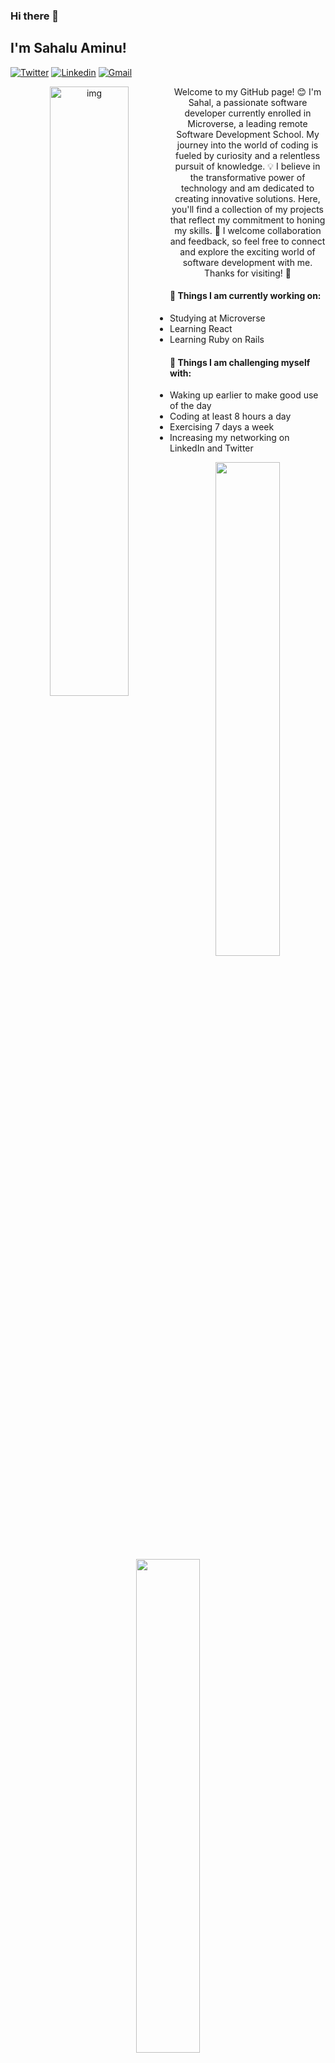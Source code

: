 ### Hi there 👋 
## I'm Sahalu Aminu!

[![Twitter](https://img.shields.io/badge/-Twitter-darkblue?style=flat&logo=Twitter&logoColor=white)](https://twitter.com/sahlminkok)
[![Linkedin](https://img.shields.io/badge/-LinkedIn-blue?style=flat&logo=Linkedin&logoColor=white)](https://www.linkedin.com/in/sahlminkok/)
[![Gmail](https://img.shields.io/badge/-Gmail-c14438?style=flat&logo=Gmail&logoColor=white)](mailto:sahlminkok7@gmail.com)

<div align="center">
  <img align="left" alt="img" src="./Sahalu%20Aminu.png" width="50%" height="auto" />
  Welcome to my GitHub page! 😊 I'm Sahal, a passionate software developer currently enrolled in Microverse, a leading remote Software Development School. My journey into the world of coding is fueled by curiosity and a relentless pursuit of knowledge. 💡 I believe in the transformative power of technology and am dedicated to creating innovative solutions. Here, you'll find a collection of my projects that reflect my commitment to honing my skills. 🚀 I welcome collaboration and feedback, so feel free to connect and explore the exciting world of software development with me. Thanks for visiting! 👋  
</div>

#### 🌱 Things I am currently working on: 
- Studying at Microverse  
- Learning React
- Learning Ruby on Rails

#### :muscle: Things I am challenging myself with:
- Waking up earlier to make good use of the day
- Coding at least 8 hours a day
- Exercising 7 days a week
- Increasing my networking on LinkedIn and Twitter

<p align="center">
  <img width="45%" src="https://github-readme-stats.vercel.app/api?username=sahlminkok&show_icons=true&hide_border=false&theme=blue" />
  <img width="45%" src="https://github-readme-stats.vercel.app/api/top-langs/?username=sahlminkok&theme=blue&layout=compact" />
</p>

<div align="center">
  <img width="50%" src="https://github-readme-streak-stats.herokuapp.com/?user=sahlminkok&theme=blue-white&hide_border=false" />
</div>
